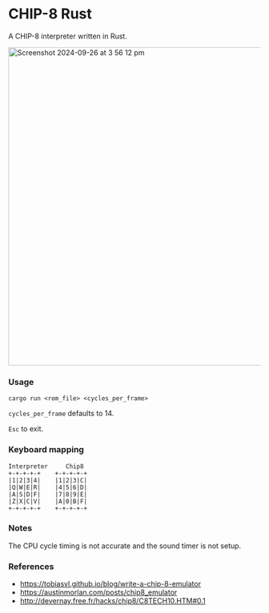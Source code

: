 # CHIP-8 Rust

A CHIP-8 interpreter written in Rust.

<img width="636" alt="Screenshot 2024-09-26 at 3 56 12 pm" src="https://github.com/user-attachments/assets/1311ab1d-191c-458c-8cf1-81c6f0a52031">

### Usage

`cargo run <rom_file> <cycles_per_frame>`

`cycles_per_frame` defaults to 14.

`Esc` to exit.

### Keyboard mapping

```
Interpreter     Chip8
+-+-+-+-+    +-+-+-+-+
|1|2|3|4|    |1|2|3|C|
|Q|W|E|R|    |4|5|6|D|
|A|S|D|F|    |7|8|9|E|
|Z|X|C|V|    |A|0|B|F|
+-+-+-+-+    +-+-+-+-+
```

### Notes

The CPU cycle timing is not accurate and the sound timer is not setup.

### References

- https://tobiasvl.github.io/blog/write-a-chip-8-emulator
- https://austinmorlan.com/posts/chip8_emulator
- http://devernay.free.fr/hacks/chip8/C8TECH10.HTM#0.1
